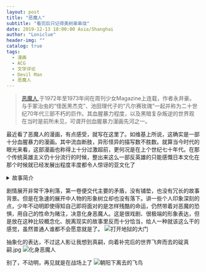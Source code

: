 ```yaml
---
layout: post
title: "恶魔人"
subtitle: "看完后只记得美树串串烧"
date: 2019-12-13 18:00:00 Asia/Shanghai
author: "Loniclue"
header-img: ""
catalog: true
tags: 
  - 漫画
  - ACG
  - 文学评论
  - Devil Man
  - 恶魔人
---
```


>  [恶魔人](https://zh.wikipedia.org/wiki/%E6%83%A1%E9%AD%94%E4%BA%BA),于1972年至1973年间在周刊少女Magazine上连载，作者永井豪。与手冢治虫的“怪医黑杰克”、池田理代子的“凡尔赛玫瑰”一起并称为二十世纪70年代三部不朽的巨作。其血腥暴力程度，以及黑暗复杂叛逆的世界观在当时是前所未见，可谓开创血腥暴力漫画先河之一。

最近看了恶魔人的漫画，有点感受，就写在这里了。如维基上所说，这确实是一部十分血腥暴力的漫画。其中流血断肢，异形怪异的描写数不胜数。就算当今时代的眼光来看，这部漫画也称得上十分过激超前，更何况是在上个世纪七十年代。在那个传统英雄主义仍十分流行的时候，整出来这么一部反英雄的只能感慨日本文化在那个时候就已经发展出程度丰度都令人惊讶的亚文化了
<details>
<summary><a herf=https://zh.wikipedia.org/wiki/%E6%83%A1%E9%AD%94%E4%BA%BA#%E6%95%85%E4%BA%8B%E7%B0%A1%E4%BB%8B>故事简介</a></summary>
<blockquote>不动明因为父亲在海外工作所以寄宿在父亲的好友牧村家，和牧村家的女儿美树就读于同一所名门学院，有一天不动被他的好友飞鸟了告知了地球的原住民“恶魔”的存在以及恶魔族将会苏醒，并说只有心地善良而坚强的年轻人能与恶魔合体而不被其侵蚀意志成为恶魔人。最后不动在危急的情况下答应并跟恶魔的勇者－－安蒙合体，成为了拥有恶魔的能力和人类的心的恶魔人。

虽然恶魔族派出多个刺客想杀死不动但都失败，于是他们转而利用人类的弱点－－恐惧，开始了无差别合体的动乱战术，引使人们变得疑神疑鬼、互相猜疑，也让一个接一个生命死掉。不动为了制止这种现象单枪匹马向无数的恶魔进攻，但是因为恶魔族数量太多而倒下，但大魔神撒旦却要恶魔们“救活恶魔人”，才让不动活下来。

不动领悟到光靠一个人的力量是赢不了，但多亏了无差别合体，诞生了许多和明一样的恶魔人，让不动开始了组建恶魔人军团的工作。而人类为了活下去，开始研究恶魔。生物学家将“恶魔的原型就是对现代生活有不满的人”这个错误的结论公布于世，所以人类以狩猎恶魔的名义下建立了“恶魔特搜队”将“危险人物”逮捕进行拷问或杀害。而飞鸟因为事件的发展和自己的预料太过相似回到自己的家中，却发现其实名叫飞鸟了的少年已经死了。混乱的飞鸟面前出现了珍妮等恶魔族，让他想起自己就是恶魔的支配者－－撒旦，其后出现在不动的面前，邀请对方一起生活在恶魔的时代。

那个时候，不动变成恶魔姿态的画面被飞鸟用电视告诉了全国人，不动被牧村一家放走了，但牧村一家却惨遭镇上的居民杀害。对人类的愤怒和悲伤的不动决定与飞鸟一战。20年过去，人类已经灭亡了，在此后恶魔人军团和恶魔军团开始了大战。在战斗结束的时候，不动失去了下半身，而撒旦含泪向他谢罪。

原来地球曾经是由恶魔支配，但神却因恶魔的丑陋打算把地球毁掉，反对这项计划的撒旦与恶魔共同战斗并取得了胜利，为了迎战开始了长眠。但当恶魔族醒来后发现地球被人类支配着，撒旦无法原谅玷污了美丽地球的人类。但是，到最后撒旦发现自己对人类做的事和以前神对恶魔做的事是一样的</blockqoute>
</details>

剧情展开非常干净利落，第一卷便交代主要的矛盾，没有铺垫，也没有冗长的故事背景。但是在急速的展开中人物的形象树立却也没有落下。讲一些个人印象深刻的点，少年不动明即使得知自己即将面对的是怎样残酷的命运，仍然带着对恶魔的恐惧，用自己的性命为赌注，决意化身恶魔人。这是很戏剧、很极端的形象表达，但是放在这种比较概念化、脱离现实的故事里反而十分恰当，给人一种就该这么干的感觉，虽然普通人谁都不会愿意就是了。
![打开地狱的大门](http://ww1.sinaimg.cn/mw690/0071Svkpgy1gkmulh1qo2j30m80ycx2f.jpg)

抽象化的表达，不过这人影让我想到真嗣，向着补完后的世界飞奔而去的碇真嗣.jpg
![化身恶魔人](http://ww1.sinaimg.cn/large/0071Svkply1gkp24bl62mj30m80zaabz.jpg)

别了，不动明，再见就是在战场上了
![朝阳下离去的飞鸟](http://ww1.sinaimg.cn/large/0071Svkply1gkp2e6e1y1j30m80wrn26.jpg)